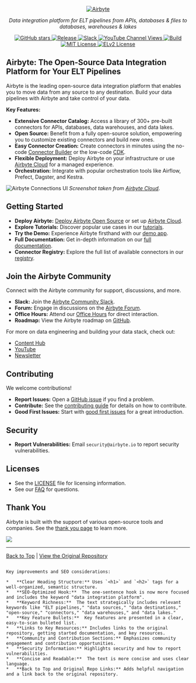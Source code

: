<p align="center">
  <a href="https://airbyte.com"><img src="https://assets.website-files.com/605e01bc25f7e19a82e74788/624d9c4a375a55100be6b257_Airbyte_logo_color_dark.svg" alt="Airbyte"></a>
</p>

<p align="center">
  <em>Data integration platform for ELT pipelines from APIs, databases & files to databases, warehouses & lakes</em>
</p>

<p align="center">
  <a href="https://github.com/airbytehq/airbyte/stargazers/" target="_blank">
      <img src="https://img.shields.io/github/stars/airbytehq/airbyte?style=social&label=Star&maxAge=2592000" alt="GitHub stars">
  </a>
  <a href="https://github.com/airbytehq/airbyte/releases" target="_blank">
      <img src="https://img.shields.io/github/v/release/airbytehq/airbyte?color=white" alt="Release">
  </a>
  <a href="https://airbytehq.slack.com/" target="_blank">
      <img src="https://img.shields.io/badge/slack-join-white.svg?logo=slack" alt="Slack">
  </a>
  <a href="https://www.youtube.com/c/AirbyteHQ/?sub_confirmation=1" target="_blank">
      <img alt="YouTube Channel Views" src="https://img.shields.io/youtube/channel/views/UCQ_JWEFzs1_INqdhIO3kmrw?style=social">
  </a>
  <a href="https://github.com/airbytehq/airbyte/actions/workflows/gradle.yml" target="_blank">
      <img src="https://img.shields.io/github/actions/workflow/status/airbytehq/airbyte/gradle.yml?branch=master" alt="Build">
  </a>
  <a href="https://github.com/airbytehq/airbyte/tree/master/docs/project-overview/licenses" target="_blank">
      <img src="https://img.shields.io/static/v1?label=license&message=MIT&color=white" alt="MIT License">
  </a>
  <a href="https://github.com/airbytehq/airbyte/tree/master/docs/project-overview/licenses" target="_blank">
      <img src="https://img.shields.io/static/v1?label=license&message=ELv2&color=white" alt="ELv2 License">
  </a>
</p>

## Airbyte: The Open-Source Data Integration Platform for Your ELT Pipelines

Airbyte is the leading open-source data integration platform that enables you to move data from any source to any destination. Build your data pipelines with Airbyte and take control of your data.

**Key Features:**

*   **Extensive Connector Catalog:** Access a library of 300+ pre-built connectors for APIs, databases, data warehouses, and data lakes.
*   **Open Source:** Benefit from a fully open-source solution, empowering you to customize existing connectors and build new ones.
*   **Easy Connector Creation:** Create connectors in minutes using the no-code [Connector Builder](https://docs.airbyte.com/connector-development/connector-builder-ui/overview) or the low-code [CDK](https://docs.airbyte.com/connector-development/config-based/low-code-cdk-overview).
*   **Flexible Deployment:** Deploy Airbyte on your infrastructure or use [Airbyte Cloud](https://cloud.airbyte.com/signup) for a managed experience.
*   **Orchestration:** Integrate with popular orchestration tools like Airflow, Prefect, Dagster, and Kestra.

![Airbyte Connections UI](https://github.com/airbytehq/airbyte/assets/38087517/35b01d0b-00bf-407b-87e6-a5cd5cd720b5)
_Screenshot taken from [Airbyte Cloud](https://cloud.airbyte.com/signup)_.

## Getting Started

*   **Deploy Airbyte:** [Deploy Airbyte Open Source](https://docs.airbyte.com/quickstart/deploy-airbyte) or set up [Airbyte Cloud](https://docs.airbyte.com/cloud/getting-started-with-airbyte-cloud).
*   **Explore Tutorials:** Discover popular use cases in our [tutorials](https://airbyte.com/tutorials).
*   **Try the Demo:** Experience Airbyte firsthand with our [demo app](https://demo.airbyte.io/).
*   **Full Documentation:** Get in-depth information on our [full documentation](https://docs.airbyte.com/).
*   **Connector Registry:** Explore the full list of available connectors in our [registry](https://connectors.airbyte.com/files/generated_reports/connector_registry_report.html).

## Join the Airbyte Community

Connect with the Airbyte community for support, discussions, and more.

*   **Slack:** Join the [Airbyte Community Slack](https://airbyte.com/community).
*   **Forum:** Engage in discussions on the [Airbyte Forum](https://github.com/airbytehq/airbyte/discussions).
*   **Office Hours:** Attend our [Office Hours](https://airbyte.io/daily-office-hours/) for direct interaction.
*   **Roadmap:** View the Airbyte roadmap on [GitHub](https://github.com/orgs/airbytehq/projects/37/views/1?pane=issue&itemId=26937554).

For more on data engineering and building your data stack, check out:

*   [Content Hub](https://airbyte.com/content-hub)
*   [YouTube](https://www.youtube.com/c/AirbyteHQ)
*   [Newsletter](https://airbyte.com/newsletter)

## Contributing

We welcome contributions!

*   **Report Issues:** Open a [GitHub issue](https://github.com/airbytehq/airbyte/issues/new/choose) if you find a problem.
*   **Contribute:** See the [contributing guide](https://docs.airbyte.com/contributing-to-airbyte/) for details on how to contribute.
*   **Good First Issues:** Start with [good first issues](https://github.com/airbytehq/airbyte/labels/contributor-program) for a great introduction.

## Security

*   **Report Vulnerabilities:** Email `security@airbyte.io` to report security vulnerabilities.

## Licenses

*   See the [LICENSE](docs/project-overview/licenses/) file for licensing information.
*   See our [FAQ](docs/project-overview/licenses/license-faq.md) for questions.

## Thank You

Airbyte is built with the support of various open-source tools and companies. See the [thank you page](THANK-YOU.md) to learn more.

<a href="https://github.com/airbytehq/airbyte/graphs/contributors">
  <img src="https://contrib.rocks/image?repo=airbytehq/airbyte"/>
</a>

---

[Back to Top](#airbyte-the-open-source-data-integration-platform-for-your-elt-pipelines) | [View the Original Repository](https://github.com/airbytehq/airbyte)
```

Key improvements and SEO considerations:

*   **Clear Heading Structure:** Uses `<h1>` and `<h2>` tags for a well-organized, semantic structure.
*   **SEO-Optimized Hook:**  The one-sentence hook is now more focused and includes the keyword "data integration platform".
*   **Keyword Richness:**  The text strategically includes relevant keywords like "ELT pipelines," "data sources," "data destinations," "open-source," "connectors," "data warehouses," and "data lakes."
*   **Key Feature Bullets:**  Key features are presented in a clear, easy-to-scan bulleted list.
*   **Links to Key Resources:** Includes links to the original repository, getting started documentation, and key resources.
*   **Community and Contribution Sections:** Emphasizes community engagement and contribution opportunities.
*   **Security Information:** Highlights security and how to report vulnerabilities.
*   **Concise and Readable:**  The text is more concise and uses clear language.
*   **Back to Top and Original Repo Links:** Adds helpful navigation and a link back to the original repository.